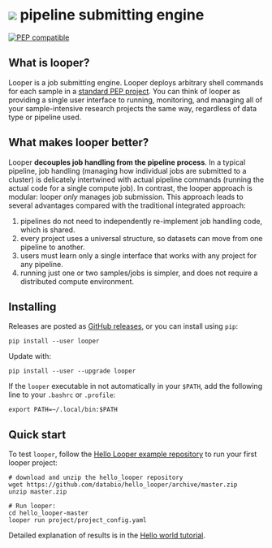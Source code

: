 # <img src="img/looper_logo.svg" class="img-header"> pipeline submitting engine

[![PEP compatible](https://pepkit.github.io/img/PEP-compatible-green.svg)](http://pepkit.github.io)

## What is looper?

Looper is a job submitting engine. Looper deploys arbitrary shell commands for each sample in a [standard PEP project](https://pepkit.github.io/docs/home/). You can think of looper as providing a single user interface to running, monitoring, and managing all of your sample-intensive research projects the same way, regardless of data type or pipeline used.

## What makes looper better?

Looper **decouples job handling from the pipeline process**. In a typical pipeline, job handling (managing how individual jobs are submitted to a cluster) is delicately intertwined with actual pipeline commands (running the actual code for a single compute job). In contrast, the looper approach is modular: looper *only* manages job submission. This approach leads to several advantages compared with the traditional integrated approach:

1. pipelines do not need to independently re-implement job handling code, which is shared.
2. every project uses a universal structure, so datasets can move from one pipeline to another.
3. users must learn only a single interface that works with any project for any pipeline.
4. running just one or two samples/jobs is simpler, and does not require a  distributed compute environment.




## Installing

Releases are posted as [GitHub releases](https://github.com/pepkit/looper/releases), or you can install using `pip`:


```console
pip install --user looper
```

Update with:

```console
pip install --user --upgrade looper
```

If the `looper` executable in not automatically in your `$PATH`, add the following line to your `.bashrc` or `.profile`:

```console
export PATH=~/.local/bin:$PATH
```

## Quick start

To test `looper`, follow the [Hello Looper example repository](https://github.com/databio/hello_looper) to run your first looper project:


```console
# download and unzip the hello_looper repository
wget https://github.com/databio/hello_looper/archive/master.zip
unzip master.zip

# Run looper:
cd hello_looper-master
looper run project/project_config.yaml
```

Detailed explanation of results is in the [Hello world tutorial](hello-world.md).
